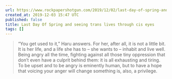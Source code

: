 ```yaml
---
url: https://www.rockpapershotgun.com/2019/12/02/last-day-of-spring-and-seeing-trans-lives-through-cis-eyes/
created_at: 2019-12-03 15:47 UTC
published: false
title: Last Day Of Spring and seeing trans lives through cis eyes
tags: []
---
```


> “You get used to it,” Haru answers. For her, after all, it is not a little bit. It is her life, and a life she has to – she wants to – inhabit and live well. Being angry all the time, fighting against all those tiny oppression that don’t even have a culprit behind them: it is all exhausting and tiring. To be upset and to be angry is eminently human, but to have a hope that voicing your anger will change something is, also, a privilege.
